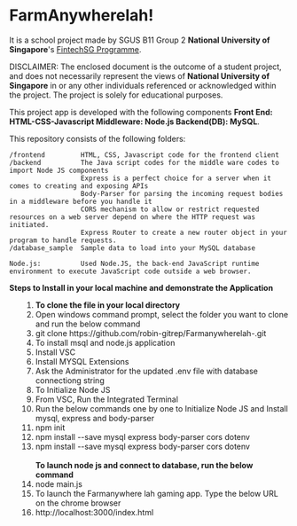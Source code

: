 # FarmAnywherelah!

It is a school project made by SGUS B11 Group 2 **National University of Singapore**'s [FintechSG Programme](https://fintechlab.nus.edu.sg/nus-fintechsg-programme/).

DISCLAIMER: The enclosed document is the outcome of a student project, and does not necessarily represent the views of **National University of Singapore** in or any other individuals referenced or acknowledged within the project. The project is solely for educational purposes. 

This project app is developed with the following components **Front End: HTML-CSS-Javascript Middleware: Node.js Backend(DB): MySQL**.

This repository consists of the following folders:
```
/frontend         HTML, CSS, Javascript code for the frontend client
/backend          The Java script codes for the middle ware codes to import Node JS components 
                  Express is a perfect choice for a server when it comes to creating and exposing APIs
                  Body-Parser for parsing the incoming request bodies in a middleware before you handle it
                  CORS mechanism to allow or restrict requested resources on a web server depend on where the HTTP request was initiated.
                  Express Router to create a new router object in your program to handle requests.
/database_sample  Sample data to load into your MySQL database

Node.js:          Used Node.JS, the back-end JavaScript runtime environment to execute JavaScript code outside a web browser.
```

<Strong>Steps to Install in your local machine and demonstrate the Application </Strong>
<ul>
  <ol>  
  <li> <b> To clone the file in your local directory</b>   </li>
  <li> Open windows command prompt, select the folder you want to clone and run the below command </li>
  <li> git clone https://github.com/robin-gitrep/Farmanywherelah-.git </li>
  <li> To install msql and node.js application   </li>
  <li> Install VSC   </li>    
  <li> Install MYSQL Extensions  </li>    
  <li> Ask the Administrator for the updated .env file with database connectiong string  </li>   
   <li> To Initialize Node JS  </li>
   <li> From VSC, Run the Integrated Terminal </li>
   <li> Run the below commands one by one to Initialize Node JS and Install mysql, express and body-parser</li>    
   <li> npm init </li>
   <li> npm install --save mysql express body-parser cors dotenv </li>
   <li> npm install --save mysql express body-parser cors dotenv </li>
   </br>
   <b> To launch node js and connect to database, run the below command </b> 
   </br>  
   <li> node main.js</li>
   <li>To launch the Farmanywhere lah gaming app.  Type the below URL on the chrome browser  </li>
   <li> http://localhost:3000/index.html </li>    
  </ol>    
<ul>

<ul>
  <ol>  
 </ol>    
<ul>

 
